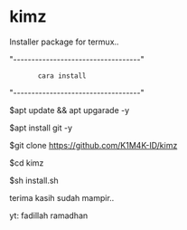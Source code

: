 # kimz
Installer package for termux..

"-----------------------------------"

           cara install

"-----------------------------------"

$apt update && apt upgarade -y

$apt install git -y

$git clone https://github.com/K1M4K-ID/kimz

$cd kimz

$sh install.sh

terima kasih sudah mampir..

yt: fadillah ramadhan
